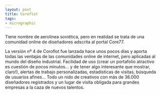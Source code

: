 ```yaml
---
layout: post
title: Coroflot
tags:
- micrographic
---
```

Tiene nombre de aerolínea soviética, pero en realidad se trata de una comunidad online de diseñadores adscrita al portal Core77.

La versión nº 4 de Coroflot fue lanzada hace unos pocos días y aporta todas las ventajas de las comunidades online de internet, pero aplicadas al mundo del diseño industrial. Facilidad de uso (crear un portafolio atractivo es cuestión de pocos minutos… y de tener algo interesante que mostrar, claro!), alertas de trabajo personalizadas, estadísticas de visitas, búsqueda de usuarios afines… Todo un nido de creativos con más de 36.000 diseñadores registrados y un lugar de visita obligada para grandes empresas a la caza de nuevos talentos.
